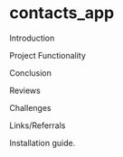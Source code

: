 # contacts_app

Introduction


Project Functionality


Conclusion


Reviews


Challenges


Links/Referrals



Installation guide.
